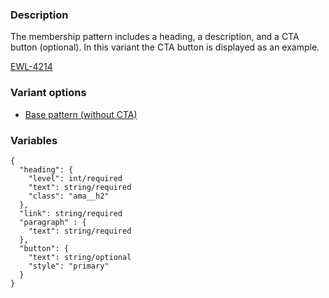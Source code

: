 ### Description
The membership pattern includes a heading, a description, and a CTA button (optional). In this variant the CTA button is displayed as an example.

[EWL-4214](https://issues.ama-assn.org/browse/EWL-4214)

### Variant options
* [Base pattern (without CTA)](./?p=organisms-membership)

### Variables
~~~
{
  "heading": {
    "level": int/required
    "text": string/required
    "class": "ama__h2"
  },
  "link": string/required
  "paragraph" : {
    "text": string/required
  },
  "button": {
    "text": string/optional
    "style": "primary"
  }
}
~~~

